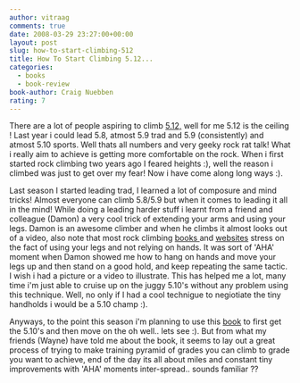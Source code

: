```yaml
---
author: vitraag
comments: true
date: 2008-03-29 23:27:00+00:00
layout: post
slug: how-to-start-climbing-512
title: How To Start Climbing 5.12...
categories:
  - books
  - book-review
book-author: Craig Nuebben
rating: 7
---
```


There are a lot of people aspiring to climb [5.12,](http://www.43things.com/things/view/12261/climb-512) well for me 5.12 is the ceiling ! Last year i could lead 5.8, atmost 5.9 trad and 5.9 (consistently) and atmost 5.10 sports. Well thats all numbers and very geeky rock rat talk! What i really aim to achieve is getting more comfortable on the rock. When i first started rock climbing two years ago I feared heights :), well the reason i climbed was just to get over my fear! Now i have come along long ways :).  
  
Last season I started leading trad, I learned a lot of composure and mind tricks! Almost everyone can climb 5.8/5.9 but when it comes to leading it all in the mind! While doing a leading harder stuff i learnt from a friend and colleague (Damon) a very cool trick of extending your arms and using your legs. Damon is an awesome climber and when he climbs it almost looks out of a video, also note that most rock climbing [books ](http://www.amazon.com/exec/obidos/ASIN/0898867436)and [websites](http://climbing.tropic.org.uk/page1.html) stress on the fact of using your legs and not relying on hands. It was sort of  'AHA'  moment when Damon showed me how to hang on hands and move your legs up and then stand on a good hold, and keep repeating the same tactic. I wish i had a picture or a video to illustrate. This has helped me a lot, many time i'm just able to cruise up on the juggy 5.10's without any problem using this technique. Well, no only if I had a cool technigue to negiotiate the tiny handholds i would be a 5.10 champ :).  
  
Anyways, to the point this season i'm planning to use this  [book](http://www.amazon.com/How-Climb-5-12-2nd/dp/0762725761/ref=sr_1_1?ie=UTF8&s=books&qid=1206835325&sr=1-1) to first get the 5.10's and then move on the oh well.. lets see :). But from what my friends (Wayne) have told me about the book, it seems to lay out a great process of trying to make training pyramid of grades you can climb to grade you want to achieve, end of the day its all about miles and constant tiny improvements with 'AHA' moments inter-spread.. sounds familiar ??
